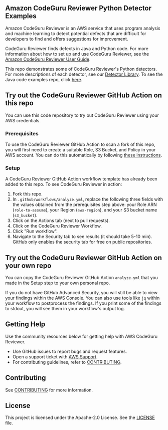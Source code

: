 ## Amazon CodeGuru Reviewer Python Detector Examples

Amazon CodeGuru Reviewer is an AWS service that uses program analysis and machine learning to detect potential defects that are difficult for developers to find and offers suggestions for improvement. 

CodeGuru Reviewer finds defects in Java and Python code. For more information about how to set up and use CodeGuru Reviewer, see the [Amazon CodeGuru Reviewer User Guide](https://docs.aws.amazon.com/codeguru/latest/reviewer-ug/welcome.html).

This repo demonstrates some of CodeGuru Reviewer's Python detectors. For more descriptions of each detector, see our [Detector Library](https://docs.aws.amazon.com/codeguru/detector-library/index.html). To see the Java code examples repo, click [here](https://github.com/aws-samples/amazon-codeguru-reviewer-java-detectors).

## Try out the CodeGuru Reviewer GitHub Action on this repo

You can use this code repository to try out CodeGuru Reviewer using your AWS credentials.

### Prerequisites

To use the CodeGuru Reviewer GitHub Action to scan a fork of this repo, you will first need to create a suitable Role, S3 Bucket, and Policy in your AWS account. You can do this automatically by following [these instructions](https://github.com/aws-samples/aws-codeguru-reviewer-cicd-cdk-sample).

### Setup
A CodeGuru Reviewer GitHub Action workflow template has already been added to this repo. To see CodeGuru Reviewer in action:

1. Fork this repo.
2. In `.github/workflows/analyze.yml`, replace the following three fields with the values obtained from the prerequisites step above: your Role ARN (`role-to-assume`), your Region (`aws-region`), and your S3 bucket name (`s3_bucket`).
3. Click on the Actions tab (next to pull requests).
4. Click on the CodeGuru Reviewer Workflow.
5. Click "Run workflow".
6. Navigate to the Security tab to see results (it should take 5-10 min). GitHub only enables the security tab for free on public repositories.

## Try out the CodeGuru Reviewer GitHub Action on your own repo

You can copy the CodeGuru Reviewer GitHub Action `analyze.yml` that you made in the Setup step to your own personal repo.

If you do not have GitHub Advanced Security, you will still be able to view your findings within the AWS Console. You can also use tools like `jq` within your workflow to postprocess the findings. If you print some of the findings to stdout, you will see them in your workflow's output log.

## Getting Help

Use the community resources below for getting help with AWS CodeGuru Reviewer.

- Use GitHub issues to report bugs and request features.
- Open a support ticket with [AWS Support](https://docs.aws.amazon.com/awssupport/latest/user/getting-started.html).
- For contributing guidelines, refer to [CONTRIBUTING](https://github.com/aws-samples/amazon-codeguru-reviewer-python-detectors/blob/main/CONTRIBUTING.md).

## Contributing

See [CONTRIBUTING](CONTRIBUTING.md#security-issue-notifications) for more information.

## License

This project is licensed under the Apache-2.0 License. See the [LICENSE](LICENSE) file.
